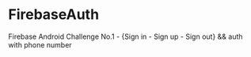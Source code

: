 # FirebaseAuth
 Firebase Android Challenge No.1 - {Sign in - Sign up - Sign out} && auth with phone number
